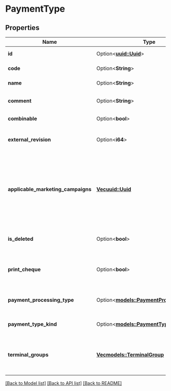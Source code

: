 # PaymentType

## Properties

Name | Type | Description | Notes
------------ | ------------- | ------------- | -------------
**id** | Option<[**uuid::Uuid**](uuid::Uuid.md)> | Payment type ID | [optional]
**code** | Option<**String**> | Payment type code | [optional]
**name** | Option<**String**> | Payment type name | [optional]
**comment** | Option<**String**> | Payment type comment | [optional]
**combinable** | Option<**bool**> | Combinability attribute | [optional]
**external_revision** | Option<**i64**> | External system revision number. | [optional]
**applicable_marketing_campaigns** | [**Vec<uuid::Uuid>**](uuid::Uuid.md) | Array of marketing campaigns associated with LoyaltyApp payment type applicable to this organization. | 
**is_deleted** | Option<**bool**> | IsDeleted attribute of payment type. | [optional]
**print_cheque** | Option<**bool**> | If true, payment type is fiscal and bill will be printed. | [optional]
**payment_processing_type** | Option<[**models::PaymentProcessingType**](PaymentProcessingType.md)> | Describes operation processing type. | [optional]
**payment_type_kind** | Option<[**models::PaymentTypeKind**](PaymentTypeKind.md)> | Payment type category. | [optional]
**terminal_groups** | [**Vec<models::TerminalGroup>**](TerminalGroup.md) | Terminal groups where this payment type is available. | 

[[Back to Model list]](../README.md#documentation-for-models) [[Back to API list]](../README.md#documentation-for-api-endpoints) [[Back to README]](../README.md)



